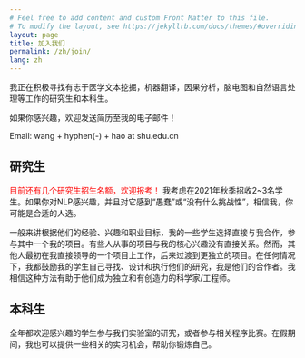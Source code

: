 ```yaml
---
# Feel free to add content and custom Front Matter to this file.
# To modify the layout, see https://jekyllrb.com/docs/themes/#overriding-theme-defaults
layout: page
title: 加入我们
permalink: /zh/join/
lang: zh
---
```




我正在积极寻找有志于医学文本挖掘，机器翻译，因果分析，脑电图和自然语言处理等工作的研究生和本科生。

如果你感兴趣，欢迎发送简历至我的电子邮件！

Email: wang + hyphen(-) + hao at shu.edu.cn


## 研究生

<font color='red'>目前还有几个研究生招生名额，欢迎报考！</font>
我考虑在2021年秋季招收2~3名学生。如果你对NLP感兴趣，并且对它感到“愚蠢”或“没有什么挑战性”，相信我，你可能是合适的人选。

一般来讲根据他们的经验、兴趣和职业目标，我的一些学生选择直接与我合作，参与其中一个我的项目。有些人从事的项目与我的核心兴趣没有直接关系。然而，其他人最初在我直接领导的一个项目上工作，后来过渡到更独立的项目。在任何情况下，我都鼓励我的学生自己寻找、设计和执行他们的研究，我是他们的合作者。我相信这种方法有助于他们成为独立和有创造力的科学家/工程师。

## 本科生

全年都欢迎感兴趣的学生参与我们实验室的研究，或者参与相关程序比赛。在假期间，我也可以提供一些相关的实习机会，帮助你锻炼自己。